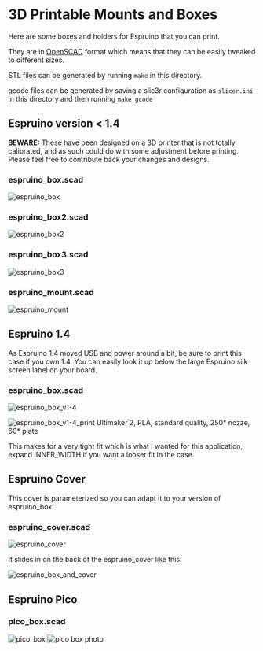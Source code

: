 3D Printable Mounts and Boxes
=========================

Here are some boxes and holders for Espruino that you can print.

They are in [OpenSCAD](http://www.openscad.org/) format which means that they can be easily tweaked to different sizes.

STL files can be generated by running `make` in this directory. 

gcode files can be generated by saving a slic3r configuration as `slicer.ini` 
in this directory and then running `make gcode`


## Espruino version < 1.4

**BEWARE:** These have been designed on a 3D printer that is not totally calibrated, and as such could do with some adjustment before printing. Please feel free to contribute back your changes and designs.

### espruino_box.scad
![espruino_box](espruino_box.png)

### espruino_box2.scad
![espruino_box2](espruino_box2.png)

### espruino_box3.scad
![espruino_box3](espruino_box3.png)

### espruino_mount.scad
![espruino_mount](espruino_mount.png)

## Espruino 1.4
As Espruino 1.4 moved USB and power around a bit, be sure to print this case if you own 1.4. You can easily look it up below the large Espruino silk screen label on your board.

### espruino_box.scad
![espruino_box_v1-4](espruino_box_v1-4.png)

![espruino_box_v1-4_print](prints/espruino_box_v1-4_print.png)
Ultimaker 2, PLA, standard quality, 250* nozze, 60* plate

This makes for a very tight fit which is what I wanted for this application, expand INNER_WIDTH if you want a looser fit in the case.


## Espruino Cover
This cover is parameterized so you can adapt it to your version of espruino_box.

### espruino_cover.scad
![espruino_cover](espruino_cover.png)

It slides in on the back of the espruino_cover like this:

![espruino_box_and_cover](espruino_box_and_cover.png)

## Espruino Pico

### pico_box.scad
![pico_box](pico_box.png)
![pico box photo](pico_box_photo.jpg)
